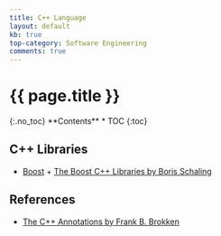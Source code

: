 ```yaml
---
title: C++ Language
layout: default
kb: true
top-category: Software Engineering
comments: true
---
```


<h1>{{ page.title }}</h1>
{:.no_toc}
**Contents**
* TOC
{:toc}

## C++ Libraries

* [Boost](http://www.boost.org/)
        + [The Boost C++ Libraries by Boris Schaling](https://theboostcpplibraries.com/)

## References

* [The C++ Annotations by Frank B. Brokken](http://www.icce.rug.nl/documents/cplusplus/)
